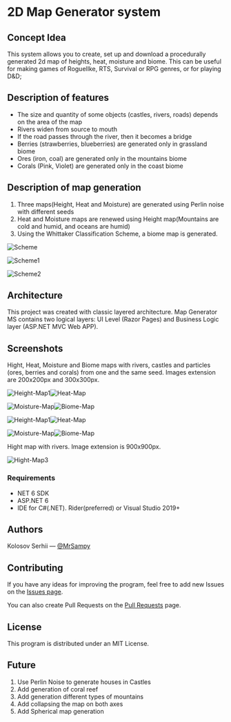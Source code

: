# 2D Map Generator system

## Concept Idea

This system allows you to create, set up and download a procedurally generated 2d map of heights, heat, moisture and biome. This can be useful for making games of RoguelIke, RTS, Survival or RPG genres, or for playing D&D;

## Description of features
- The size and quantity of some objects (castles, rivers, roads) depends on the area of the map
- Rivers widen from source to mouth
- If the road passes through the river, then it becomes a bridge
- Berries (strawberries, blueberries) are generated only in grassland biome
- Ores (iron, coal) are generated only in the mountains biome
- Corals (Pink, Violet) are generated only in the coast biome

## Description of map generation
1. Three maps(Height, Heat and Moisture) are generated using Perlin noise with different seeds
2. Heat and Moisture maps are renewed using Height map(Mountains are cold and humid, and oceans are humid)
3. Using the Whittaker Classification Scheme, a biome map is generated.

![Scheme](./src/src/images/Scheme.jpg)

![Scheme1](./src/src/images/Scheme1.jpg)

![Scheme2](./src/src/images/Scheme3.jpg)

## Architecture

This project was created with classic layered architecture. Map Generator MS contains two logical layers: UI Level (Razor
Pages) and Business Logic layer (ASP.NET MVC Web APP). 

## Screenshots

Hight, Heat, Moisture and Biome maps with rivers, castles and particles (ores, berries and corals) from one and the same seed. Images extension are 200x200px and 300x300px.

![Height-Map1](./src/src/images/111.png)![Heat-Map](./src/src/images/222.png)

![Moisture-Map](./src/src/images/333.png)![Biome-Map](./src/src/images/444.png)

![Height-Map1](./src/src/images/Height.png)![Heat-Map](./src/src/images/Heat.png)

![Moisture-Map](./src/src/images/Moisture.png)![Biome-Map](./src/src/images/Biome.png)

Hight map with rivers. Image extension is 900x900px.

![Hight-Map3](./src/src/images/123.png)

### Requirements
- NET 6 SDK
- ASP.NET 6
- IDE for C#(.NET). Rider(preferred) or Visual Studio 2019+


## Authors
Kolosov Serhii — [@MrSampy](www.t.me/MrSampy)

## Contributing
If you have any ideas for improving the program, feel free to add new Issues on the [Issues page](https://github.com/MrSampy/Course-work/issues).

You can also create Pull Requests on the [Pull Requests](https://github.com/MrSampy/Course-work/pulls) page.

## License
This program is distributed under an MIT License.

## Future
1. Use Perlin Noise to generate houses in Castles 
2. Add generation of coral reef
3. Add generation different types of mountains
4. Add collapsing the map on both axes
5. Add Spherical map generation
